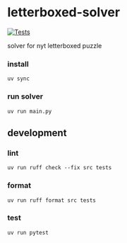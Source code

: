 # letterboxed-solver

[![Tests](https://github.com/elle-trudgett/letterboxed-solver/actions/workflows/tests.yml/badge.svg)](https://github.com/elle-trudgett/letterboxed-solver/actions/workflows/tests.yml)

solver for nyt letterboxed puzzle

### install

```shell
uv sync
```

### run solver
```shell
uv run main.py
```

## development

### lint

```shell
uv run ruff check --fix src tests
```

### format

```shell
uv run ruff format src tests
```

### test

```shell
uv run pytest
```
